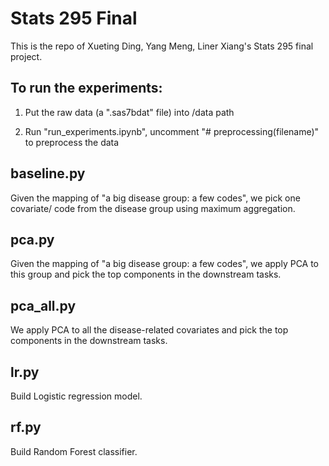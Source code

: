 # Stats 295 Final

This is the repo of Xueting Ding, Yang Meng, Liner Xiang's Stats 295 final project.
 
## To run the experiments:
 
1. Put the raw data (a ".sas7bdat" file) into /data path

2. Run "run_experiments.ipynb", uncomment "# preprocessing(filename)" to preprocess the data

## baseline.py

Given the mapping of "a big disease group: a few codes", we pick one covariate/ code from the disease group using maximum aggregation. 

## pca.py

Given the mapping of "a big disease group: a few codes", we apply PCA to this group and pick the top components in the downstream tasks.

## pca_all.py

We apply PCA to all the disease-related covariates and pick the top components in the downstream tasks.

## lr.py

Build Logistic regression model.

## rf.py

Build Random Forest classifier.

